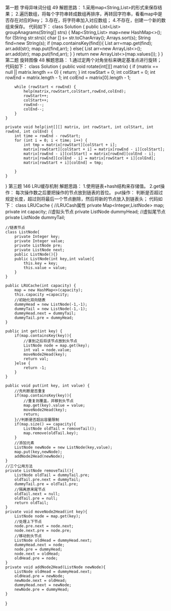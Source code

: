 第一题 字母异味词分组 49
解题思路：
1.采用map<String,List<String>>的形式来保存结果；
2.遍历数组，将每个字符串转成数组再排序，再转回字符串，看看map中是否存在对应的key；
3.存在，将字符串加入对应数组；
4.不存在，创建一个新的数组来保存。
代码如下：
class Solution {
    public List<List<String>> groupAnagrams(String[] strs) {
        Map<String,List<String>> map=new HashMap<>();
        for (String str:strs){
            char [] s= str.toCharArray();
            Arrays.sort(s);
            String find=new String(s);
            if (map.containsKey(find)){
                List<String> arr=map.get(find);
                arr.add(str);
                map.put(find,arr);
            }
            else{
                List<String> arr=new ArrayList<>();
                arr.add(str);
                map.put(find,arr);
            }
        }
        return new ArrayList<>(map.values());
    }
}
第二题 旋转图像 48
解题思路：
1.通过定两个对角坐标来确定基准点进行旋转；
代码如下：
class Solution {
   public void rotate(int[][] matrix) {
        if (matrix == null || matrix.length == 0) {
            return;
        }
        int rowStart = 0;
        int colStart = 0;
        int rowEnd = matrix.length - 1;
        int colEnd = matrix[0].length - 1;

        while (rowStart < rowEnd) {
            help(matrix,rowStart,colStart,rowEnd,colEnd);
            rowStart++;
            colStart++;
            rowEnd--;
            colEnd--;
        }
    }

    private void help(int[][] matrix, int rowStart, int colStart, int rowEnd, int colEnd) {
        int time = rowEnd - rowStart;
        for (int i = 0; i < time; i++) {
            int tmp = matrix[rowStart][colStart + i];
            matrix[rowStart][colStart + i] = matrix[rowEnd - i][colStart];
            matrix[rowEnd - i][colStart] = matrix[rowEnd][colEnd - i];
            matrix[rowEnd][colEnd - i] = matrix[rowStart + i][colEnd];
            matrix[rowStart + i][colEnd] = tmp;

        }
    }
}
第三题 146 LRU缓存机制
解题思路：
1.使用链表+hash结构来存储值。
2.get操作：
每次操作数之后要把操作的节点放到链表的首位。
put操作：
判断是否超过规定长度，超过则将最后一个节点删除，然后将新的节点放入到链表头；
代码如下：
class LRUCache {
    //LRUCash属性
    private Map<Integer,ListNode> map;
    private int capacity;
    //虚拟头节点
    private ListNode dummyHead;
    //虚拟尾节点
    private ListNode dummyTail;

    
    
    //链表节点
    class ListNode{
        private Integer key;
        private Integer value;
        private ListNode pre;
        private ListNode next;
        public ListNode(){}
        public ListNode(int key,int value){
            this.key = key;
            this.value = value;
        }
    }

    public LRUCache(int capacity) {
        map = new HashMap<>(capacity);
        this.capacity =capacity;
        //初始化双向链表
        dummyHead = new ListNode(-1,-1);
        dummyTail = new ListNode(-1,-1);
        dummyHead.next = dummyTail;
        dummyTail.pre = dummyHead;
    }
    
    public int get(int key) {
        if(map.containsKey(key)){
            //拿到之后将该节点放到头节点
            ListNode node = map.get(key);
            int val = node.value;
            moveNode2Head(key);
            return val;
        }else {
            return -1;
        }
    }
    
    public void put(int key, int value) {
        //先判断是否重复
        if(map.containsKey(key)){
            //重复则覆盖，并移到头节点
            map.get(key).value = value;
            moveNode2Head(key);
            return;
        }//判断是否超出容量限制
        if(map.size() == capacity){
            ListNode oldTail = removeTail();
            map.remove(oldTail.key);
        }
        //添加元素
        ListNode newNode = new ListNode(key,value);
        map.put(key,newNode);
        addNode2Head(newNode);
    }
    //三个公用方法
    private ListNode removeTail(){
        ListNode oldTail = dummyTail.pre;
        oldTail.pre.next = dummyTail;
        dummyTail.pre = oldTail.pre;
        //隔离原来尾节点
        oldTail.next = null;
        oldTail.pre = null;
        return oldTail;
    }
    private void moveNode2Head(int key){
        ListNode node = map.get(key);
        //处理上下节点
        node.pre.next = node.next;
        node.next.pre = node.pre;
        //移动到头节点
        ListNode oldHead = dummyHead.next;
        dummyHead.next = node;
        node.pre = dummyHead;
        node.next = oldHead;
        oldHead.pre = node;
    }
    private void addNode2Head(ListNode newNode){
        ListNode oldHead = dummyHead.next;
        oldHead.pre = newNode;
        newNode.next = oldHead;
        dummyHead.next = newNode;
        newNode.pre = dummyHead;
    }


   
}
